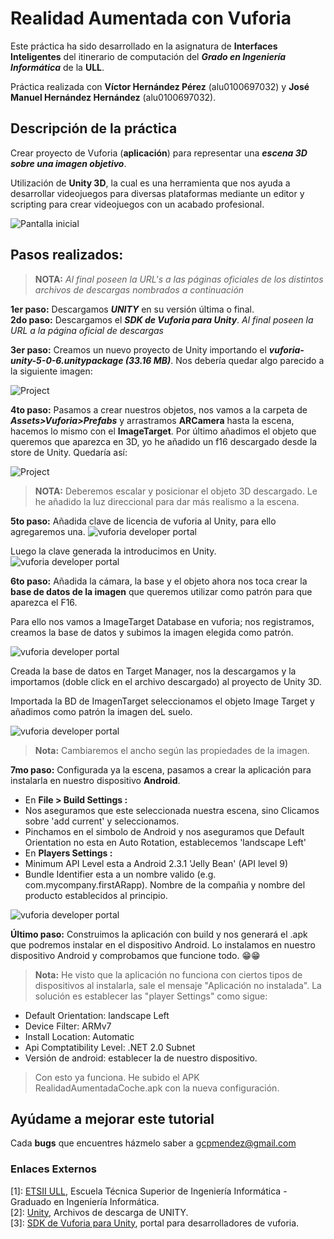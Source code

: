 # Realidad Aumentada con Vuforia

Este práctica ha sido desarrollado en la asignatura de **Interfaces Inteligentes** del itinerario de computación del **_Grado en Ingeniería Informática_** de la **ULL**.

Práctica realizada con **Víctor Hernández Pérez** (alu0100697032) y **José Manuel Hernández Hernández** (alu0100697032).
## Descripción de la práctica

Crear proyecto de Vuforia (**aplicación**) para representar una **_escena 3D sobre una imagen objetivo_**.

Utilización de **Unity 3D**, la cual es una herramienta que nos ayuda a desarrollar videojuegos para diversas plataformas mediante un editor y scripting para crear videojuegos con un acabado profesional.

![Pantalla inicial](https://github.com/gcpmendez/VuforiaArt/blob/master/vuforia4.JPG?raw=true)


## Pasos realizados:
> **NOTA:**  _Al final poseen la URL's a las páginas oficiales de los distintos archivos de descargas nombrados a continuación_    

**1er paso:** Descargamos **_UNITY_** en su versión última o final.   
**2do paso:** Descargamos el **_SDK de Vuforia para Unity_**. _Al final poseen la URL a la página oficial de descargas_   


**3er paso:** Creamos un nuevo proyecto de Unity importando el **_vuforia-unity-5-0-6.unitypackage (33.16 MB)_**. Nos debería quedar algo parecido a la siguiente imagen:

![Project](https://github.com/gcpmendez/VuforiaArt/blob/master/vuforia5.JPG?raw=true)

**4to paso:** Pasamos a crear nuestros objetos, nos vamos a la carpeta de **_Assets>Vuforia>Prefabs_** y arrastramos **ARCamera** hasta la escena, hacemos lo mismo con el **ImageTarget**. Por último añadimos el objeto que queremos que aparezca en 3D, yo he añadido un f16 descargado desde la store de Unity. Quedaría así:

![Project](https://github.com/gcpmendez/VuforiaArt/blob/master/vuforia6.JPG?raw=true)



> **NOTA:** Deberemos escalar y posicionar el objeto 3D descargado. Le he añadido la luz direccional para dar más realismo a la escena.

**5to paso:** Añadida clave de licencia de vuforia al Unity, para ello agregaremos una.
![vuforia developer portal](https://github.com/gcpmendez/VuforiaArt/blob/master/vuforia9.JPG?raw=true)  

Luego la clave generada la introducimos en Unity.
![vuforia developer portal](https://github.com/gcpmendez/VuforiaArt/blob/master/vuforia10.JPG?raw=true)

**6to paso:** Añadida la cámara, la base y el objeto ahora nos toca crear la **base de datos de la imagen** que queremos utilizar como patrón para que aparezca el F16.  

Para ello nos vamos a ImageTarget Database en vuforia; nos registramos, creamos la base de datos y subimos la imagen elegida como patrón.

![vuforia developer portal](https://github.com/gcpmendez/VuforiaArt/blob/master/vuforia7.JPG?raw=true)

Creada la base de datos en Target Manager, nos la descargamos y la importamos (doble click en el archivo descargado) al proyecto de Unity 3D.

Importada la BD de ImagenTarget seleccionamos el objeto Image Target y añadimos como patrón la imagen deL suelo.

![vuforia developer portal](https://github.com/gcpmendez/VuforiaArt/blob/master/vuforia8.JPG?raw=true)
> **Nota:** Cambiaremos el ancho según las propiedades de la imagen.

**7mo paso:** Configurada ya la escena, pasamos a crear la aplicación para instalarla en nuestro dispositivo **Android**.
* En **File > Build Settings :**
* Nos aseguramos que este seleccionada nuestra escena, sino Clicamos sobre 'add current' y seleccionamos.
*  Pinchamos en el simbolo de Android y nos aseguramos que Default Orientation no esta en Auto Rotation, establecemos 'landscape Left'  
* En **Players Settings :**
* Minimum API Level esta a Android 2.3.1 'Jelly Bean' (API level 9)   
* Bundle Identifier esta a un nombre valido (e.g. com.mycompany.firstARapp). Nombre de la compañia y nombre del producto establecidos al principio.

![vuforia developer portal](https://github.com/gcpmendez/VuforiaArt/blob/master/vuforia11.JPG?raw=true)  

**Último paso:** Construimos la aplicación con build y nos generará el .apk que podremos instalar en el dispositivo Android. Lo instalamos en nuestro dispositivo Android y comprobamos que funcione todo. :grin::grin:

> **Nota:** He visto que la aplicación no funciona con ciertos tipos de dispositivos al instalarla, sale el mensaje "Aplicación no instalada". La solución es establecer las "player Settings" como sigue:
* Default Orientation: landscape Left
* Device Filter: ARMv7
* Install Location: Automatic
* Api Comptatibility Level: .NET 2.0 Subnet
* Versión de android: establecer la de nuestro dispositivo.

> Con esto ya funciona. He subido el APK RealidadAumentadaCoche.apk con la nueva configuración.

## Ayúdame a mejorar este tutorial

Cada **bugs** que encuentres házmelo saber a [gcpmendez@gmail.com](mailto:gcpmendez@gmail.com)

### Enlaces Externos

  [1]: [ETSII ULL](http://www.ull.es/view/centros/etsii/Tercero_7/es), Escuela Técnica Superior de Ingeniería Informática - Graduado en Ingeniería Informática.  
  [2]: [Unity](http://unity3d.com/es/get-unity/download/archive), Archivos de descarga de UNITY.  
  [3]: [SDK de Vuforia para Unity](https://developer.vuforia.com/downloads/sdk), portal para desarrolladores de vuforia.
